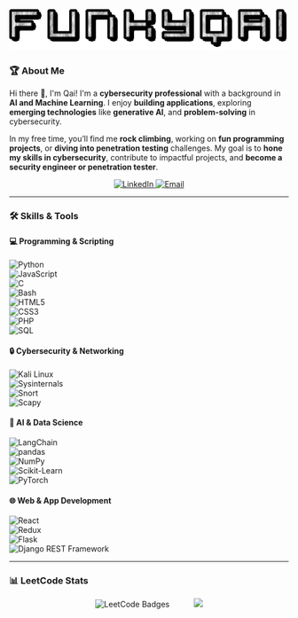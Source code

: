 ![Name GIF](text.gif)
---

### 🏆 About Me
Hi there 👋, I'm Qai!
I'm a **cybersecurity professional** with a background in **AI and Machine Learning**. I enjoy **building applications**, exploring **emerging technologies** like **generative AI**, and **problem-solving** in cybersecurity.  

In my free time, you’ll find me **rock climbing**, working on **fun programming projects**, or **diving into penetration testing** challenges. My goal is to **hone my skills in cybersecurity**, contribute to impactful projects, and **become a security engineer or penetration tester**.

<p align="center">
  <a href="https://www.linkedin.com/in/abdul-qaiyum-lee/">
    <img src="https://img.shields.io/badge/LinkedIn-0077B5?style=for-the-badge&logo=linkedin&logoColor=white" alt="LinkedIn">
  </a>
  <a href="mailto:qaiyum.lee@redalphacyber.com">
    <img src="https://img.shields.io/badge/Email-D14836?style=for-the-badge&logo=gmail&logoColor=white" alt="Email">
  </a>
</p>

---

### 🛠️ Skills & Tools  

#### 💻 Programming & Scripting  
![Python](https://img.shields.io/badge/Python-3776AB?style=flat-square&logo=python&logoColor=white)  
![JavaScript](https://img.shields.io/badge/JavaScript-F7DF1E?style=flat-square&logo=javascript&logoColor=black)  
![C](https://img.shields.io/badge/C-00599C?style=flat-square&logo=c&logoColor=white)  
![Bash](https://img.shields.io/badge/Bash-4EAA25?style=flat-square&logo=gnu-bash&logoColor=white)  
![HTML5](https://img.shields.io/badge/HTML5-E34F26?style=flat-square&logo=html5&logoColor=white)  
![CSS3](https://img.shields.io/badge/CSS3-1572B6?style=flat-square&logo=css3&logoColor=white)  
![PHP](https://img.shields.io/badge/PHP-777BB4?style=flat-square&logo=php&logoColor=white)  
![SQL](https://img.shields.io/badge/SQL-4479A1?style=flat-square&logo=mysql&logoColor=white)  

#### 🔒 Cybersecurity & Networking  
![Kali Linux](https://img.shields.io/badge/Kali_Linux-557C94?style=flat-square&logo=kali-linux&logoColor=white)  
![Sysinternals](https://img.shields.io/badge/Sysinternals-003F7D?style=flat-square)  
![Snort](https://img.shields.io/badge/Snort-FF6F00?style=flat-square)  
![Scapy](https://img.shields.io/badge/Scapy-3776AB?style=flat-square)  

#### 🧠 AI & Data Science  
![LangChain](https://img.shields.io/badge/LangChain-FFD700?style=flat-square)  
![pandas](https://img.shields.io/badge/pandas-150458?style=flat-square&logo=pandas&logoColor=white)  
![NumPy](https://img.shields.io/badge/NumPy-013243?style=flat-square&logo=numpy&logoColor=white)  
![Scikit-Learn](https://img.shields.io/badge/Scikit--Learn-F7931E?style=flat-square&logo=scikit-learn&logoColor=white)  
![PyTorch](https://img.shields.io/badge/PyTorch-EE4C2C?style=flat-square&logo=pytorch&logoColor=white)  

#### 🌐 Web & App Development  
![React](https://img.shields.io/badge/React-20232A?style=flat-square&logo=react&logoColor=61DAFB)  
![Redux](https://img.shields.io/badge/Redux-764ABC?style=flat-square&logo=redux&logoColor=white)  
![Flask](https://img.shields.io/badge/Flask-000000?style=flat-square&logo=flask&logoColor=white)  
![Django REST Framework](https://img.shields.io/badge/Django%20REST-092E20?style=flat-square&logo=django&logoColor=white)  

---

### 📊 LeetCode Stats

<p align="center">
  <img src="https://leetcode-badge-showcase.vercel.app/api?username=qaiyumlee&theme=dark&animated=true" alt="LeetCode Badges" style="margin-right: 20px;" />
  <img src="https://leetcard.jacoblin.cool/qaiyumlee?ext=heatmap" style="margin-left: 20px;" />
</p>
